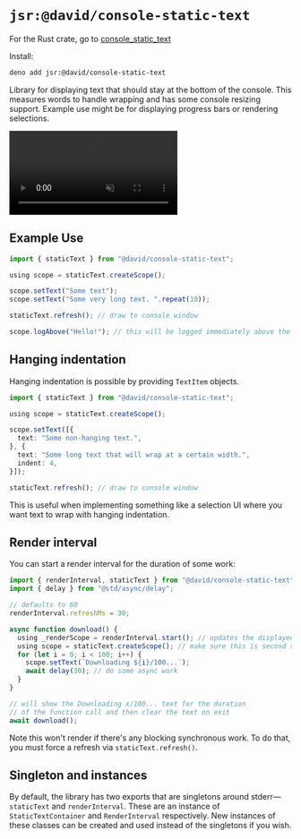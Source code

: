 # `jsr:@david/console-static-text`

For the Rust crate, go to
[console_static_text](https://github.com/dsherret/console_static_text)

Install:

```sh
deno add jsr:@david/console-static-text
```

Library for displaying text that should stay at the bottom of the console. This
measures words to handle wrapping and has some console resizing support. Example
use might be for displaying progress bars or rendering selections.

<video alt="Video showing a bunch of progress bars outputting while the user is making selections." autoplay muted loop playsinline src="videos/example_output.mp4"></video>

## Example Use

```ts
import { staticText } from "@david/console-static-text";

using scope = staticText.createScope();

scope.setText("Some text");
scope.setText("Some very long text. ".repeat(10));

staticText.refresh(); // draw to console window

scope.logAbove("Hello!"); // this will be logged immediately above the other text
```

## Hanging indentation

Hanging indentation is possible by providing `TextItem` objects.

```ts
import { staticText } from "@david/console-static-text";

using scope = staticText.createScope();

scope.setText([{
  text: "Some non-hanging text.",
}, {
  text: "Some long text that will wrap at a certain width.",
  indent: 4,
}]);

staticText.refresh(); // draw to console window
```

This is useful when implementing something like a selection UI where you want
text to wrap with hanging indentation.

## Render interval

You can start a render interval for the duration of some work:

```ts
import { renderInterval, staticText } from "@david/console-static-text";
import { delay } from "@std/async/delay";

// defaults to 60
renderInterval.refreshMs = 30;

async function download() {
  using _renderScope = renderInterval.start(); // updates the displayed text periodically
  using scope = staticText.createScope(); // make sure this is second so it's disposed first
  for (let i = 0; i < 100; i++) {
    scope.setText(`Downloading ${i}/100...`);
    await delay(30); // do some async work
  }
}

// will show the Downloading x/100... text for the duration
// of the function call and then clear the text on exit
await download();
```

Note this won't render if there's any blocking synchronous work. To do that, you
must force a refresh via `staticText.refresh()`.

## Singleton and instances

By default, the library has two exports that are singletons around
stderr—`staticText` and `renderInterval`. These are an instance of
`StaticTextContainer` and `RenderInterval` respectively. New instances of these
classes can be created and used instead of the singletons if you wish.
